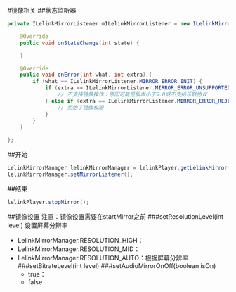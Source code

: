 #镜像相关
##状态监听器
```java
private ILelinkMirrorListener mILelinkMirrorListener = new ILelinkMirrorListener() {

    @Override
    public void onStateChange(int state) {

    }

    @Override
    public void onError(int what, int extra) {
        if (what == ILelinkMirrorListener.MIRROR_ERROR_INIT) {
            if (extra == ILelinkMirrorListener.MIRROR_ERROR_UNSUPPORTED) {
                // 不支持镜像操作：原因可能是版本小于5.0或不支持乐联协议
            } else if (extra == ILelinkMirrorListener.MIRROR_ERROR_REJECT_PERMISSION) {
                // 拒绝了镜像权限
            }
        }
    }
    
};

```


##开始
```java
LelinkMirrorManager lelinkMirrorManager = lelinkPlayer.getLelinkMirror();
lelinkMirrorManager.setMirrorListener();
```
##结束
```java
lelinkPlayer.stopMirror();
```
##镜像设置
注意：镜像设置需要在startMirror之前
###setResolutionLevel(int level)
设置屏幕分辨率
- LelinkMirrorManager.RESOLUTION_HIGH：
- LelinkMirrorManager.RESOLUTION_MID：
- LelinkMirrorManager.RESOLUTION_AUTO：根据屏幕分辨率
###setBitrateLevel(int level)
###setAudioMirrorOnOff(boolean isOn)
    - true：
    - false